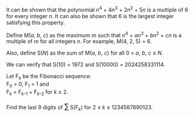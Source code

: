 <p>
It can be shown that the polynomial <var>n</var><sup>4</sup> + 4<var>n</var><sup>3</sup> + 2<var>n</var><sup>2</sup> + 5<var>n</var> is a multiple of 6 for every integer <var>n</var>. It can also be shown that 6 is the largest integer satisfying this property.
</p>
<p>
Define M(<var>a</var>, <var>b</var>, <var>c</var>) as the maximum <var>m</var> such that <var>n</var><sup>4</sup> + <var>a</var><var>n</var><sup>3</sup> + <var>b</var><var>n</var><sup>2</sup> + <var>c</var><var>n</var> is a multiple of <var>m</var> for all integers <var>n</var>. For example, M(4, 2, 5) = 6.
</p>
<p>
Also, define S(<var>N</var>) as the sum of M(<var>a</var>, <var>b</var>, <var>c</var>) for all 0 &lt; <var>a</var>, <var>b</var>, <var>c</var> ≤ <var>N</var>.
</p>
<p>
We can verify that S(10) = 1972 and S(10000) = 2024258331114.
</p>
<p>
Let F<sub><var>k</var></sub> be the Fibonacci sequence:<br />
F<sub>0</sub> = 0, F<sub>1</sub> = 1 and<br />
F<sub><var>k</var></sub> = F<sub><var>k</var>-1</sub> + F<sub><var>k</var>-2</sub> for <var>k</var> ≥ 2.
</p>
<p>
Find the last 9 digits of <span style="font-size:larger;"><span style="font-size:larger;">∑</span></span> S(F<sub><var>k</var></sub>) for 2 ≤ <var>k</var> ≤ 1234567890123.
</p>
